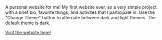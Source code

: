 A personal website for me! My first website ever, so a very simple project with a brief bio, favorite things, and activites that I participate in. Use the "Change Theme" button to alternate between dark and light themes. The default theme is dark.

<a href="https://alicorneagle11.github.io/personal-website/" target="_blank">Visit the website here!</a>
